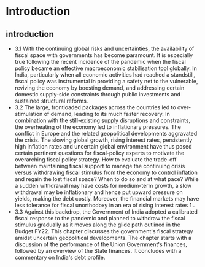 # Introduction

## introduction

- 3.1 With the continuing global risks and uncertainties, the availability of fiscal space with governments has become paramount. It is especially true following the recent incidence of the pandemic when the fiscal policy became an effective macroeconomic stabilisation tool globally. In India, particularly when all economic activities had reached a standstill, fiscal policy was instrumental  in  providing  a  safety  net  to  the  vulnerable,  reviving  the  economy  by  boosting demand, and addressing certain domestic supply-side constraints through public investments and sustained structural reforms.
- 3.2 The large, frontloaded packages across the countries led to over-stimulation of demand, leading to its much faster recovery. In combination with the still-existing supply disruptions and constraints, the overheating of the economy led to inflationary pressures. The conflict in Europe and the related geopolitical developments aggravated the crisis. The slowing global growth, rising interest rates, persistently high inflation rates and uncertain global environment have thus posed certain pertinent questions for fiscal-policy experts to motivate the overarching fiscal policy strategy. How to evaluate the trade-off between maintaining fiscal support to manage the continuing crisis versus withdrawing fiscal stimulus from the economy to control inflation and regain the lost fiscal space? When to do so and at what pace? While a sudden withdrawal may have costs for medium-term growth, a slow withdrawal may be inflationary and hence put upward pressure on yields, making the debt costly. Moreover, the financial markets may have less tolerance for fiscal unorthodoxy in an era of rising interest rates 1 .
- 3.3 Against this backdrop, the Government of India adopted a calibrated fiscal response to the pandemic and planned to withdraw the fiscal stimulus gradually as it moves along the glide path outlined in the Budget FY22. This chapter discusses the government's fiscal strategy amidst uncertain geopolitical developments. The chapter starts with a discussion of the performance of the Union Government's finances, followed by an overview of the State finances. It concludes with a commentary on India's debt profile.